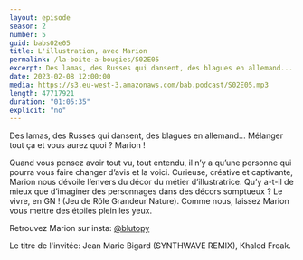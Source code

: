 ```yaml
---
layout: episode
season: 2
number: 5
guid: babs02e05
title: L'illustration, avec Marion
permalink: /la-boite-a-bougies/S02E05
excerpt: Des lamas, des Russes qui dansent, des blagues en allemand... Mélanger tout ça et vous aurez quoi ? Marion !
date: 2023-02-08 12:00:00
media: https://s3.eu-west-3.amazonaws.com/bab.podcast/S02E05.mp3
length: 47717921
duration: "01:05:35"
explicit: "no"
---
```


Des lamas, des Russes qui dansent, des blagues en allemand...
Mélanger tout ça et vous aurez quoi ? Marion !

Quand vous pensez avoir tout vu, tout entendu, il n’y a qu’une personne qui pourra vous faire changer d’avis et la voici. Curieuse, créative et captivante, Marion nous dévoile l’envers du décor du métier d’illustratrice. 
Qu’y a-t-il de mieux que d’imaginer des personnages dans des décors somptueux ? Le vivre, en GN ! (Jeu de Rôle Grandeur Nature). Comme nous, laissez Marion vous mettre des étoiles plein les yeux.

Retrouvez Marion sur insta: [@blutopy](https://www.instagram.com/blutopy/)

Le titre de l'invitée: Jean Marie Bigard (SYNTHWAVE REMIX), Khaled Freak.

